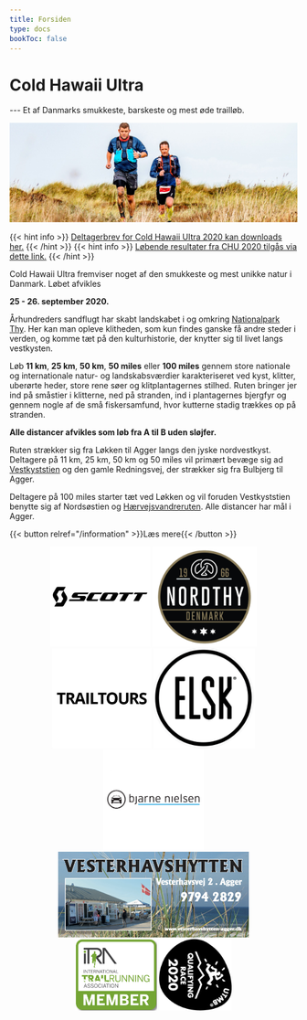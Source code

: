 ```yaml
---
title: Forsiden
type: docs
bookToc: false
---
```


# Cold Hawaii Ultra
--- Et af Danmarks smukkeste, barskeste og mest øde trailløb.

![Forsiden1](/images/front19.jpg)

{{< hint info >}}
<a href="./2020_deltagerbrev.pdf" target="_blank">Deltagerbrev for Cold Hawaii Ultra 2020 kan downloads her.</a>
{{< /hint >}}
{{< hint info >}}
<a href="https://my.raceresult.com/145353/results?lang=dk" target="_blank">Løbende resultater fra CHU 2020 tilgås via dette link.</a>
{{< /hint >}}

Cold Hawaii Ultra fremviser noget af den smukkeste og mest unikke natur i
Danmark. Løbet afvikles

**25 - 26. september 2020.**

Århundreders sandflugt har skabt landskabet i og omkring [Nationalpark
Thy](https://nationalparkthy.dk/). Her kan man opleve klitheden, som kun findes
ganske få andre steder i verden, og komme tæt på den kulturhistorie, der knytter
sig til livet langs vestkysten.

Løb **11 km**, **25 km**, **50 km**, **50 miles** eller **100 miles** gennem
store nationale og internationale natur- og landskabsværdier karakteriseret ved
kyst, klitter, uberørte heder, store rene søer og klitplantagernes
stilhed. Ruten bringer jer ind på småstier i klitterne, ned på stranden, ind i
plantagernes bjergfyr og gennem nogle af de små fiskersamfund, hvor kutterne
stadig trækkes op på stranden.

**Alle distancer afvikles som løb fra A til B uden sløjfer.**

Ruten strækker sig fra Løkken til Agger langs den jyske nordvestkyst. Deltagere
på 11 km, 25 km, 50 km og 50 miles vil primært bevæge sig ad
[Vestkyststien](https://naturstyrelsen.dk/naturoplevelser/naturguider/vestkyststien/)
og den gamle Redningsvej, der strækker sig fra Bulbjerg til Agger.

Deltagere på 100 miles starter tæt ved Løkken og vil foruden Vestkyststien
benytte sig af Nordsøstien og
[Hærvejsvandreruten](https://www.haervej.dk/). Alle distancer har mål i Agger.

<!-- {{< button href="https://my.raceresult.com/145353/registration?lang=dk" class="solid-btn" >}}Gå til tilmelding{{< /button >}} -->
{{< button relref="/information" >}}Læs mere{{< /button >}}




<!-- {{< hint danger >}} -->

<!-- **COVID-19 opdatering**: Som situationen ser ud i øjeblikket, så er der ingen -->
<!-- hindringer for afviklingen af Cold Hawaii Ultra 2020! -->

<!-- Ikke desto mindre, så har vi valgt at tage en række ekstra forholdsregler for at -->
<!-- mindske risikoen for smitte: -->

<!-- 1. Mundbind vil være påkrævet i alle busser til start for alle løbere og på alle -->
<!--    distancere; alle bedes medbringe dette. -->
<!-- 2. Ved alle depoter vil der være håndsprit, og genopfyldning af vand og energi -->
<!--    vil kun foretages af depotcrewet. -->
<!-- 3. Målzonen vil kun være tilgængelig for løbere. Vi appellerer familie, venner -->
<!--    og bekendte til at heppe fra sidelinjen ude på ruten i stedet. -->
<!-- 4. Løbere bedes forlade målzonen snarest muligt efter målgang: vi sørger for en -->
<!--    "to-go" forplejning, som man kan snuppe med i farten. -->

<!-- {{< /hint >}} -->

<center>
<a href="https://www.scott-sports.com" target="_blank"><img src="/scott-logo.png" height="175px" /></a>
<a href="https://nordthy.com/" target="_blank"><img src="/nordthy.png" height="175px" /></a>
<a href="https://www.trailtours.dk/" target="_blank"><img src="/trailtours.png" width="175px" /></a>
<a href="https://www.elsk.com/" target="_blank"><img src="/logo_elsk.png" height="175px" /></a>
<a href="https://www.bn.dk/" target="_blank"><img src="/logo_bjarne_2.png" height="175px" /></a>
<a href="https://vesterhavshytten-agger.dk/" target="_blank"><img src="/logo_vesterhavshytten.png" height="150px" /></a>
<br>
<a href="https://i-tra.org/race/8691-2020" target="_blank"><img src="/itra_member.png" height="125px" /></a>
<a href="http://www.utmbmontblanc.com/" target="_blank"><img src="/logo_utmb_2020.png" height="125px" /></a>
</center>
